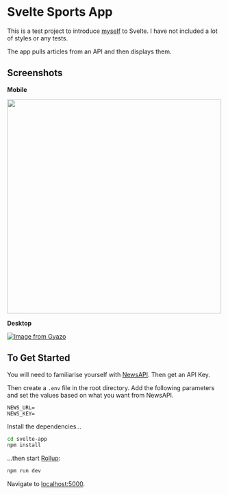 # Svelte Sports App

This is a test project to introduce [myself](https://github.com/alex-bowers) to Svelte. I have not included a lot of styles or any tests.

The app pulls articles from an API and then displays them.

## Screenshots

**Mobile**

<img src="https://i.gyazo.com/86dc08bff1d1eedd0b079a0e01de796f.png" data-canonical-src="https://i.gyazo.com/86dc08bff1d1eedd0b079a0e01de796f.png" height="500" />

**Desktop**

[![Image from Gyazo](https://i.gyazo.com/9322a64915da6b8aa9c9ca4cc0c1ff35.png)](https://gyazo.com/9322a64915da6b8aa9c9ca4cc0c1ff35)

## To Get Started

You will need to familiarise yourself with [NewsAPI](https://newsapi.org/). Then get an API Key.

Then create a `.env` file in the root directory. Add the following parameters and set the values based on what you want from NewsAPI.

```
NEWS_URL=
NEWS_KEY=
```

Install the dependencies...

```bash
cd svelte-app
npm install
```

...then start [Rollup](https://rollupjs.org):

```bash
npm run dev
```

Navigate to [localhost:5000](http://localhost:5000).
